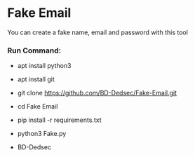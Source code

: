 # Fake Email

You can create a fake name, email and password with this tool

<h3> Run Command: </h3>

* apt install python3

* apt install git

* git clone https://github.com/BD-Dedsec/Fake-Email.git

* cd Fake Email

* pip install -r requirements.txt

* python3 Fake.py

* BD-Dedsec
